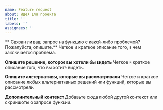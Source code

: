 ```yaml
---
name: Feature request
about: Идея для проекта
title: ''
labels: ''
assignees: ''
---
```


** Связан ли ваш запрос на функцию с какой-либо проблемой? Пожалуйста, опишите.**
Четкое и краткое описание того, в чем заключается проблема.

**Опишите решение, которое вы хотели бы видеть**
Четкое и краткое описание того, что вы хотите видеть.

**Опишите альтернативы, которые вы рассматривали**
Четкое и краткое описание любых альтернативных решений или функций, которые вы рассмотрели.

**Дополнительный контекст**
Добавьте сюда любой другой контекст или скриншоты о запросе функции.
